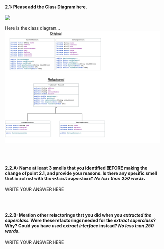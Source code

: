 #### 2.1: Please add the Class Diagram here.

![](imagePathGoesHere)

Here is the class diagram...
![](task2_classDiagrams.png)



<br /><br />


#### 2.2.A: Name at least 3 smells that you identified BEFORE making the change of point 2.1, and provide your reasons. Is there any specific smell that is solved with the extract superclass? _No less than 350 words_.
  
WRITE YOUR ANSWER HERE
  
  
  
  
  
  
  
  
  
  
  
  <br /><br />
  
  
#### 2.2.B: Mention other refactorings that you did when you _extracted the superclass_. Were these refactorings needed for the _extract superclass_? Why? Could you have used _extract interface_ instead? _No less than 250 words_.

WRITE YOUR ANSWER HERE